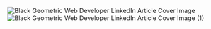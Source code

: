![Black Geometric Web Developer LinkedIn Article Cover Image](https://github.com/user-attachments/assets/748e6cbe-0949-49d9-b942-c4441b3f187f)
![Black Geometric Web Developer LinkedIn Article Cover Image (1)](https://github.com/user-attachments/assets/ac80d929-64ce-455c-8c0d-b0a1a651ee96)
